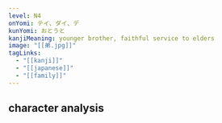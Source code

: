 ```yaml
---
level: N4
onYomi: テイ、ダイ、デ
kunYomi: おとうと
kanjiMeaning: younger brother, faithful service to elders
image: "[[弟.jpg]]"
tagLinks:
  - "[[kanji]]"
  - "[[japanese]]"
  - "[[family]]"
---
```

## character analysis